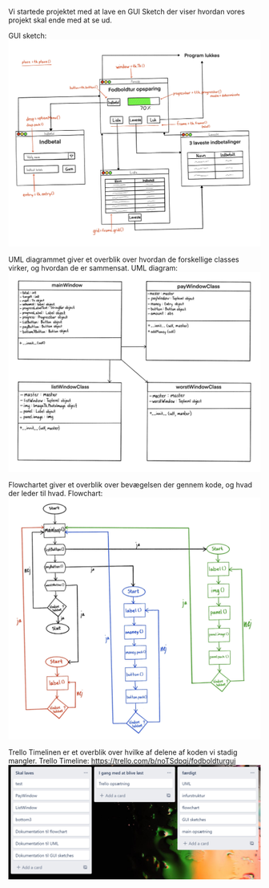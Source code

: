 Vi startede projektet med at lave en GUI Sketch der viser hvordan vores projekt skal ende med at se ud.

GUI sketch:
![GUi sketch](Images/GUIsketch%231.jpg)

UML diagrammet giver et overblik over hvordan de forskellige classes virker, og hvordan de er sammensat.
UML diagram:
![UML diagram](Images/UMLdiagram%232.jpg)

Flowchartet giver et overblik over bevægelsen der gennem kode, og hvad der leder til hvad.
Flowchart:
![Flowchart](Images/Flowchart%232.jpg)

Trello Timelinen er et overblik over hvilke af delene af koden vi stadig mangler.
Trello Timeline: https://trello.com/b/noTSdpqj/fodboldturgui
![Trello Timeline](Images/TrelloTimeline.png)

